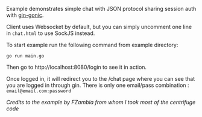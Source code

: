 Example demonstrates simple chat with JSON protocol sharing session auth with [gin-gonic](https://github.com/gin-gonic/gin).

Client uses Websocket by default, but you can simply uncomment one line in `chat.html` to use SockJS instead. 

To start example run the following command from example directory:

```
go run main.go
```

Then go to http://localhost:8080/login to see it in action.

Once logged in, it will redirect you to the /chat page where you can see that you are logged in through gin.
There is only one email/pass combination : `email@email.com:password`

[gin-gonic]: https://github.com/gin-gonic/gin

_Credits to the example by FZambia from whom I took most of the centrifuge code_